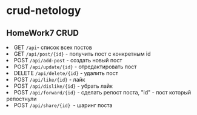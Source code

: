 # crud-netology
## HomeWork7 CRUD

<li>GET <code>/api</code>- список всех постов</li>
<li> GET <code>/api/post/{id}</code> - получить пост с конкретным id</li>
<li>POST <code>/api/add-post</code> - создать новый пост</li>
<li>POST <code>/api/update/{id}</code> - отредактировать пост</li>
<li>DELETE <code>/api/delete/{id}</code> - удалить пост</li>
<li>POST <code>/api/like/{id}</code> - лайк</li>
<li>POST  <code>/api/dislike/{id}</code> - убрать лайк</li>
<li>POST <code>/api/forward/{id}</code> - сделать репост поста, "id" - пост который репостнули</li>
<li>POST <code>/api/share/{id} </code>- шаринг поста</li>


